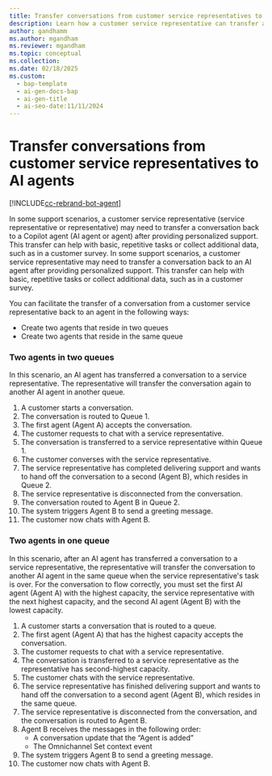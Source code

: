 ```yaml
---
title: Transfer conversations from customer service representatives to agents
description: Learn how a customer service representative can transfer a conversation back to an agent.
author: gandhamm
ms.author: mgandham
ms.reviewer: mgandham
ms.topic: conceptual
ms.collection:
ms.date: 02/18/2025
ms.custom:
  - bap-template
  - ai-gen-docs-bap
  - ai-gen-title
  - ai-seo-date:11/11/2024
---
```


# Transfer conversations from customer service representatives to AI agents

[!INCLUDE[cc-rebrand-bot-agent](../includes/cc-rebrand-bot-agent.md)]


In some support scenarios, a customer service representative (service representative or representative) may need to transfer a conversation back to a Copilot agent (AI agent or agent) after providing personalized support. This transfer can help with basic, repetitive tasks or collect additional data, such as in a customer survey.
In some support scenarios, a customer service representative may need to transfer a conversation back to an AI agent after providing personalized support. This transfer can help with basic, repetitive tasks or collect additional data, such as in a customer survey.

You can facilitate the transfer of a conversation from a customer service representative back to an agent in the following ways:

- Create two agents that reside in two queues
- Create two agents that reside in the same queue

### Two agents in two queues

In this scenario, an AI agent has transferred a conversation to a service representative. The representative will transfer the conversation again to another AI agent in another queue.

1. A customer starts a conversation.
2. The conversation is routed to Queue 1.
3. The first agent (Agent A) accepts the conversation.
4. The customer requests to chat with a service representative.
5. The conversation is transferred to a service representative within Queue 1.
6. The customer converses with the service representative.
7. The service representative has completed delivering support and wants to hand off the conversation to a second  (Agent B), which resides in Queue 2.
8. The service representative is disconnected from the conversation.
9. The conversation routed to Agent B in Queue 2.
10. The system triggers Agent B to send a greeting message.
11. The customer now chats with Agent B.

### Two agents in one queue

In this scenario, after an AI agent has transferred a conversation to a service representative, the representative will transfer the conversation to another AI agent in the same queue when the service representative's task is over. For the conversation to flow correctly, you must set the first AI agent (Agent A) with the highest capacity, the service representative with the next highest capacity, and the second AI agent (Agent B) with the lowest capacity.

1. A customer starts a conversation that is routed to a queue.
2. The first agent (Agent A) that has the highest capacity accepts the conversation.
3. The customer requests to chat with a service representative.
4. The conversation is transferred to a service representative as the representative has second-highest capacity.
5. The customer chats with the service representative.
6. The service representative has finished delivering support and wants to hand off the conversation to a second agent (Agent B), which resides in the same queue.
7. The service representative is disconnected from the conversation, and the conversation is routed to Agent B.
8. Agent B receives the messages in the following order:
    - A conversation update that the “Agent is added”
    - The Omnichannel Set context event
9. The system triggers Agent B to send a greeting message.
10. The customer now chats with Agent B.